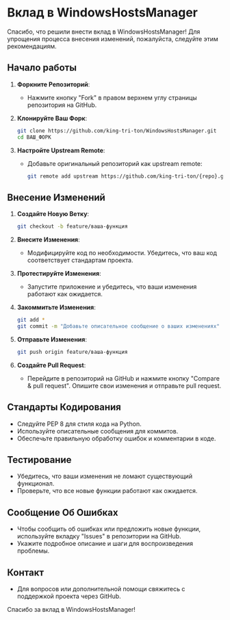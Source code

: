 # Вклад в WindowsHostsManager

Спасибо, что решили внести вклад в WindowsHostsManager! Для упрощения процесса внесения изменений, пожалуйста, следуйте этим рекомендациям.

## Начало работы

1. **Форкните Репозиторий**:
   - Нажмите кнопку "Fork" в правом верхнем углу страницы репозитория на GitHub.

2. **Клонируйте Ваш Форк**:
   ```bash
   git clone https://github.com/king-tri-ton/WindowsHostsManager.git
   cd ВАШ_ФОРК
   ```

3. **Настройте Upstream Remote**:
   - Добавьте оригинальный репозиторий как upstream remote:
     ```bash
     git remote add upstream https://github.com/king-tri-ton/{repo}.git
     ```

## Внесение Изменений

1. **Создайте Новую Ветку**:
   ```bash
   git checkout -b feature/ваша-функция
   ```

2. **Внесите Изменения**:
   - Модифицируйте код по необходимости. Убедитесь, что ваш код соответствует стандартам проекта.

3. **Протестируйте Изменения**:
   - Запустите приложение и убедитесь, что ваши изменения работают как ожидается.

4. **Закоммитьте Изменения**:
   ```bash
   git add *
   git commit -m "Добавьте описательное сообщение о ваших изменениях"
   ```

5. **Отправьте Изменения**:
   ```bash
   git push origin feature/ваша-функция
   ```

6. **Создайте Pull Request**:
   - Перейдите в репозиторий на GitHub и нажмите кнопку "Compare & pull request". Опишите свои изменения и отправьте pull request.

## Стандарты Кодирования

- Следуйте PEP 8 для стиля кода на Python.
- Используйте описательные сообщения для коммитов.
- Обеспечьте правильную обработку ошибок и комментарии в коде.

## Тестирование

- Убедитесь, что ваши изменения не ломают существующий функционал.
- Проверьте, что все новые функции работают как ожидается.

## Сообщение Об Ошибках

- Чтобы сообщить об ошибках или предложить новые функции, используйте вкладку "Issues" в репозитории на GitHub.
- Укажите подробное описание и шаги для воспроизведения проблемы.

## Контакт

- Для вопросов или дополнительной помощи свяжитесь с поддержкой проекта через GitHub.

Спасибо за вклад в WindowsHostsManager!
